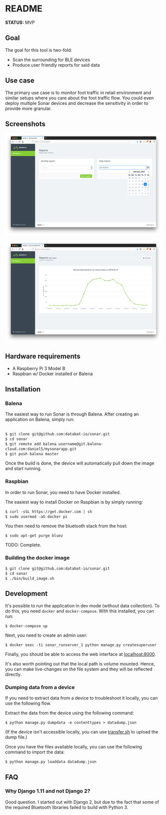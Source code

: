 # README

**STATUS:** MVP

## Goal

The goal for this tool is two-fold:

 * Scan the surrounding for BLE devices
 * Produce user friendly reports for said data

## Use case

The primary use case is to monitor foot traffic in retail environment and similar setups where you care about the foot traffic flow. You could even deploy multiple Sonar devices and decrease the sensitivity in order to provide more granular.

## Screenshots

![Overview](/img/sonar_date_picker.png?raw=true)

![Daily View](/img/sonar_daily_view.png?raw=true)


## Hardware requirements

 * A Raspberry Pi 3 Model B
 * Raspbian w/ Docker installed or Balena

## Installation

### Balena

The easiest way to run Sonar is through Balena. After creating an application on Balena, simply run:

```

$ git clone git@github.com:databat-io/sonar.git
$ cd sonar
$ git remote add balena username@git.balena-cloud.com:daniel5/mysonarapp.git
$ git push balena master
```

Once the build is done, the device will automatically pull down the image and start running.

### Raspbian

In order to run Sonar, you need to have Docker installed.

The easiest way to install Docker on Raspbian is by simply running:

```
$ curl -sSL https://get.docker.com | sh
$ sudo usermod -aG docker pi
```

You then need to remove the bluetooth stack from the host:

```
$ sudo apt-get purge bluez
```
TODO: Complete.


### Building the docker image

```
$ git clone git@github.com:databat-io/sonar.git
$ cd sonar
$ ./bin/build_image.sh
```


## Development

It's possible to run the application in dev mode (without data collection). To do this, you need `docker` and `docker-compose`. With this installed, you can run:

```
$ docker-compose up
```

Next, you need to create an admin user:

```
$ docker exec -ti sonar_runserver_1 python manage.py createsuperuser
```

Finally, you should be able to access the web interface at [localhost:8000](http://localhost:8000).

It's also worth pointing out that the local path is volume mounted. Hence, you can make live-changes on the file system and they will be reflected directly.

### Dumping data from a device

If you need to extract data from a device to troubleshoot it locally, you can use the following flow.

Extract the data from the device using the following command:

```
$ python manage.py dumpdata -e contenttypes > datadump.json
```

(If the device isn't accessible locally, you can use [transfer.sh](https://www.transfer.sh) to upload the dump file.)

Once you have the files available locally, you can use the following command to import the data:

```
$ python manage.py loaddata datadump.json
```


## FAQ

### Why Django 1.11 and not Django 2?

Good question. I started out with Django 2, but due to the fact that some of the required Bluetooth libraries failed to build with Python 3.
